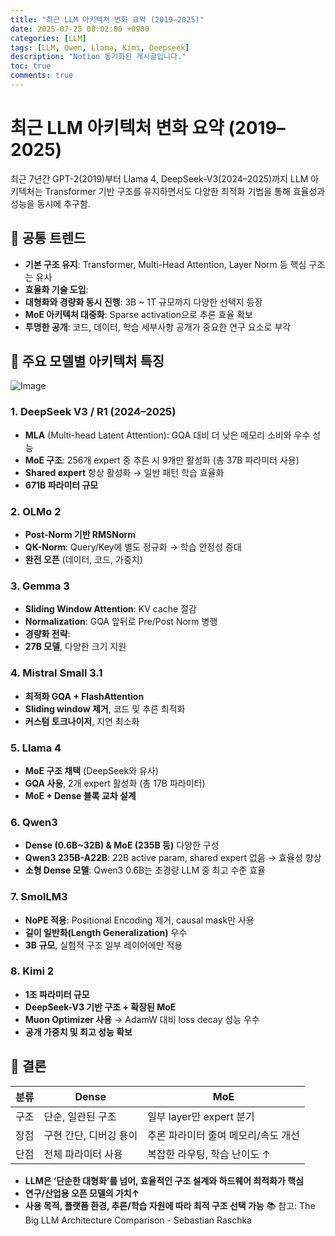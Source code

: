 ```yaml
---
title: "최근 LLM 아키텍처 변화 요약 (2019–2025)"
date: 2025-07-25 08:02:00 +0900
categories: [LLM]
tags: [LLM, Qwen, Llama, Kimi, Deepseek]
description: "Notion 동기화된 게시글입니다."
toc: true
comments: true
---
```


# 최근 LLM 아키텍처 변화 요약 (2019–2025)

최근 7년간 GPT-2(2019)부터 Llama 4, DeepSeek-V3(2024–2025)까지 LLM 아키텍처는 Transformer 기반 구조를 유지하면서도 다양한 최적화 기법을 통해 효율성과 성능을 동시에 추구함.

## 🔑 공통 트렌드

- **기본 구조 유지**: Transformer, Multi-Head Attention, Layer Norm 등 핵심 구조는 유사
- **효율화 기술 도입**:
- **대형화와 경량화 동시 진행**: 3B ~ 1T 규모까지 다양한 선택지 등장
- **MoE 아키텍처 대중화**: Sparse activation으로 추론 효율 확보
- **투명한 공개**: 코드, 데이터, 학습 세부사항 공개가 중요한 연구 요소로 부각
## 📌 주요 모델별 아키텍처 특징

![Image](https://prod-files-secure.s3.us-west-2.amazonaws.com/e6db513d-ec54-40ff-aa74-2487b0bcfe15/ac24fdd3-febf-45c7-8e99-afb6446591d8/image.png?X-Amz-Algorithm=AWS4-HMAC-SHA256&X-Amz-Content-Sha256=UNSIGNED-PAYLOAD&X-Amz-Credential=ASIAZI2LB466SBGK4B2E%2F20250726%2Fus-west-2%2Fs3%2Faws4_request&X-Amz-Date=20250726T095533Z&X-Amz-Expires=3600&X-Amz-Security-Token=IQoJb3JpZ2luX2VjEDEaCXVzLXdlc3QtMiJGMEQCIDA8t5f%2BVv2T7Re5%2FRQz%2B5%2FwbVByTxwW%2B%2F4NQK6%2FGQvyAiBFBmnz8ygGcfLe3AguhB1w1WTP73xYBMieWoTLL%2FvDgir%2FAwhaEAAaDDYzNzQyMzE4MzgwNSIMC%2BoJJfQy6fIr8sz7KtwDTvZSxfd3N8or6%2Ber%2BGlyZQ%2BX3Jjq38z8xMuAmr5E3IaTT%2FsG0QYQ1uMsswsVYmZeRV25AgSiaoUE%2F%2BB%2BBkXB5EVyYbY6NHMfYc4%2BwvZrs3MzTcnI6oTrd11GTYoRBMmv5i8EBXpcKxXnA7ArWtyD51qaVC96n03ZDwsJWZckeV4nuX3xWFd8GjpYsC%2Fixx%2B84CVU5xlHGJg00vfwrlKSKT%2FUomy%2Bo39ZNhJYzIWAjvGiDnQtmcwhYzZqvPowWTmi2b%2FkWX9l1qdN2l5pnNVXnlRxw9M16Oz0u%2BxFnzr8mMbVj3rQVBtfjDdmIIWA1%2Buo9qVSU8a9lcwF2Trdv7MK3RQPovdxl7rUdGhzKF9aCNdr9UTD43To9li%2Bi8%2BMSlFknzm%2Fd8Lg0KLEkRPICORmx3bBCahX6GQorjEIcRLXgnHsumKiXvKP%2BdMQecBubBrnnvu%2FxfGZgwCLiVz%2BK40HL%2BcAKYpst5u%2BQWq2iNWOD7IHERQp%2BpQD15wWpdZzjQ%2Bn8otgAfVylDn1MvzBU7OwaKKk06mZwgp1tyfCewJyAmWvMz7zhaqw83FMUv61flqxt4CP86cNoPldp0oaAYmPdVYswjxwmMT%2F%2B%2FI%2BaSKsqR8nP9MGMn5m%2ByURyOYwmquSxAY6pgGZS9NifHRIPxYkhithW5cr%2BxbH4TIFyRyTx5wRTDn0ej5KhhONDQ%2FURTnelGBbqXbcn59L6DpsVKMIGgelf1Xe8gUy9XATmJ3D4UTwh94l31PnDm50GblzcNWi8Cw3eGr1EReimhdZLN3N4Wyx3U7ctuUnY057DEJF9nZxik%2BKSbQmTfmEAGfsZH%2BkTdaoaj9cZgQkWlNjLHxdKj5JyyzYFjq0xW%2Fs&X-Amz-Signature=74163667ce59e27fa826445df33aa4e3fe95c693a26096abf71913cf238396fb&X-Amz-SignedHeaders=host&x-amz-checksum-mode=ENABLED&x-id=GetObject)

### 1. DeepSeek V3 / R1 (2024–2025)

- **MLA** (Multi-head Latent Attention): GQA 대비 더 낮은 메모리 소비와 우수 성능
- **MoE 구조**: 256개 expert 중 추론 시 9개만 활성화 (총 37B 파라미터 사용)
- **Shared expert** 항상 활성화 → 일반 패턴 학습 효율화
- **671B 파라미터 규모**
### 2. OLMo 2

- **Post-Norm 기반 RMSNorm**
- **QK-Norm**: Query/Key에 별도 정규화 → 학습 안정성 증대
- **완전 오픈** (데이터, 코드, 가중치)
### 3. Gemma 3

- **Sliding Window Attention**: KV cache 절감
- **Normalization**: GQA 앞뒤로 Pre/Post Norm 병행
- **경량화 전략**:
- **27B 모델**, 다양한 크기 지원
### 4. Mistral Small 3.1

- **최적화 GQA + FlashAttention**
- **Sliding window 제거**, 코드 및 추론 최적화
- **커스텀 토크나이저**, 지연 최소화
### 5. Llama 4

- **MoE 구조 채택** (DeepSeek와 유사)
- **GQA 사용**, 2개 expert 활성화 (총 17B 파라미터)
- **MoE + Dense 블록 교차 설계**
### 6. Qwen3

- **Dense (0.6B~32B) & MoE (235B 등)** 다양한 구성
- **Qwen3 235B-A22B**: 22B active param, shared expert 없음 → 효율성 향상
- **소형 Dense 모델**: Qwen3 0.6B는 초경량 LLM 중 최고 수준 효율
### 7. SmolLM3

- **NoPE 적용**: Positional Encoding 제거, causal mask만 사용
- **길이 일반화(Length Generalization)** 우수
- **3B 규모**, 실험적 구조 일부 레이어에만 적용
### 8. Kimi 2

- **1조 파라미터 규모**
- **DeepSeek-V3 기반 구조 + 확장된 MoE**
- **Muon Optimizer 사용** → AdamW 대비 loss decay 성능 우수
- **공개 가중치 및 최고 성능 확보**
## 🧩 결론

| 분류 | Dense | MoE |
| --- | --- | --- |
| 구조 | 단순, 일관된 구조 | 일부 layer만 expert 분기 |
| 장점 | 구현 간단, 디버깅 용이 | 추론 파라미터 줄여 메모리/속도 개선 |
| 단점 | 전체 파라미터 사용 | 복잡한 라우팅, 학습 난이도 ↑ |

- **LLM은 ‘단순한 대형화’를 넘어, 효율적인 구조 설계와 하드웨어 최적화가 핵심**
- **연구/산업용 오픈 모델의 가치↑**
- **사용 목적, 플랫폼 환경, 추론/학습 자원에 따라 최적 구조 선택 가능**
📚 참고: The Big LLM Architecture Comparison - Sebastian Raschka


